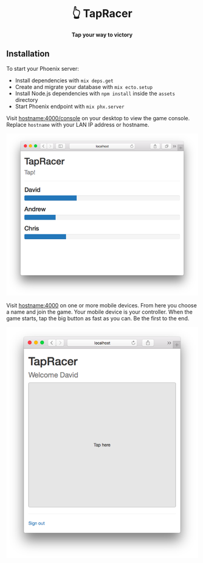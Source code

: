 <div align="center">
  <h1>👆 TapRacer</h1>
  <p>
    <strong>Tap your way to victory</strong>
  </p>
</div>

## Installation

To start your Phoenix server:

- Install dependencies with `mix deps.get`
- Create and migrate your database with `mix ecto.setup`
- Install Node.js dependencies with `npm install` inside the `assets` directory
- Start Phoenix endpoint with `mix phx.server`

Visit [hostname:4000/console](http://hostname:4000/console) on your desktop to view the game console. Replace `hostname` with your LAN IP address or hostname.

![Console](images/console.png)

Visit [hostname:4000](http://hostname:4000/) on one or more mobile devices. From here you choose a name and join the game. Your mobile device is your controller. When the game starts, tap the big button as fast as you can. Be the first to the end.

![Play](images/play.png)

